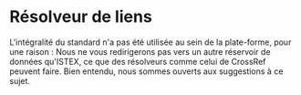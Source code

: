 # Résolveur de liens

L'intégralité du standard n'a pas été utilisée au sein de la plate-forme, pour une raison : Nous ne vous redirigerons pas vers un autre réservoir de données qu'ISTEX, ce que des résolveurs comme celui de CrossRef peuvent faire. Bien entendu, nous sommes ouverts aux suggestions à ce sujet.

